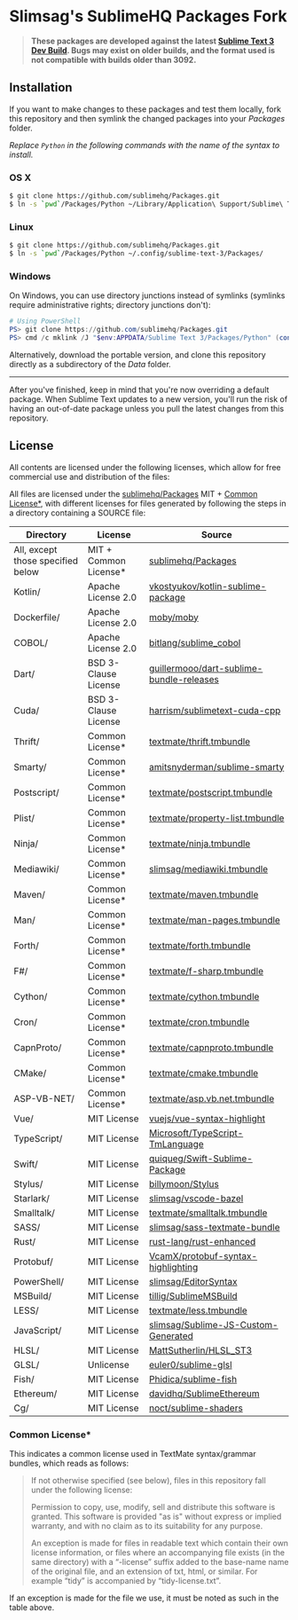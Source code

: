 # Slimsag's SublimeHQ Packages Fork

> **These packages are developed against the latest [Sublime Text 3 Dev Build](http://sublimetext.com/3dev). Bugs may exist on older builds, and the format used is not compatible with builds older than 3092.**

## Installation

If you want to make changes to these packages and test them locally, fork this repository and then symlink the changed packages into your *Packages* folder.

*Replace `Python` in the following commands with the name of the syntax to install.*

### OS X

```bash
$ git clone https://github.com/sublimehq/Packages.git
$ ln -s `pwd`/Packages/Python ~/Library/Application\ Support/Sublime\ Text\ 3/Packages/
```

### Linux

```bash
$ git clone https://github.com/sublimehq/Packages.git
$ ln -s `pwd`/Packages/Python ~/.config/sublime-text-3/Packages/
```

### Windows

On Windows, you can use directory junctions instead of symlinks (symlinks require administrative rights; directory junctions don't):

```powershell
# Using PowerShell
PS> git clone https://github.com/sublimehq/Packages.git
PS> cmd /c mklink /J "$env:APPDATA/Sublime Text 3/Packages/Python" (convert-path ./Packages/Python)
```

Alternatively, download the portable version, and clone this repository directly as a subdirectory of the *Data* folder.

---

After you've finished, keep in mind that you're now overriding a default package. When Sublime Text updates to a new version, you'll run the risk of having an out-of-date package unless you pull the latest changes from this repository.

## License

All contents are licensed under the following licenses, which allow for free commercial use and distribution of the files:

All files are licensed under the [sublimehq/Packages](https://github.com/sublimehq/Packages) MIT + [Common License*](#common-license),
with different licenses for files generated by following the steps in a directory containing a SOURCE file:

| Directory                         | License               | Source                                                                                |
|-----------------------------------|-----------------------|---------------------------------------------------------------------------------------|
| All, except those specified below | MIT + Common License* | [sublimehq/Packages](https://github.com/sublimehq/Packages)                           |
| Kotlin/                           | Apache License 2.0    | [vkostyukov/kotlin-sublime-package](https://github.com/vkostyukov/kotlin-sublime-package) |
| Dockerfile/                       | Apache License 2.0    | [moby/moby](https://github.com/moby/moby/tree/master/contrib/syntax/textmate) |
| COBOL/                            | Apache License 2.0    | [bitlang/sublime_cobol](https://bitbucket.org/bitlang/sublime_cobol)                  |
| Dart/                             | BSD 3-Clause License  | [guillermooo/dart-sublime-bundle-releases](http://github.com/guillermooo/dart-sublime-bundle-releases) |
| Cuda/                             | BSD 3-Clause License  | [harrism/sublimetext-cuda-cpp](https://github.com/harrism/sublimetext-cuda-cpp)       |
| Thrift/                           | Common License*       | [textmate/thrift.tmbundle](https://github.com/textmate/thrift.tmbundle)               |
| Smarty/                           | Common License*       | [amitsnyderman/sublime-smarty](https://github.com/amitsnyderman/sublime-smarty/blob/master/Syntaxes/Smarty.sublime-syntax) |
| Postscript/                       | Common License*       | [textmate/postscript.tmbundle](https://github.com/textmate/postscript.tmbundle)       |
| Plist/                            | Common License*       | [textmate/property-list.tmbundle](https://github.com/textmate/property-list.tmbundle) |
| Ninja/                            | Common License*       | [textmate/ninja.tmbundle](https://github.com/textmate/ninja.tmbundle)                 |
| Mediawiki/                        | Common License*       | [slimsag/mediawiki.tmbundle](https://github.com/slimsag/mediawiki.tmbundle)           |
| Maven/                            | Common License*       | [textmate/maven.tmbundle](https://github.com/textmate/maven.tmbundle)                 |
| Man/                              | Common License*       | [textmate/man-pages.tmbundle](https://github.com/textmate/man-pages.tmbundle)         | 
| Forth/                            | Common License*       | [textmate/forth.tmbundle](https://github.com/textmate/forth.tmbundle)                 |
| F#/                               | Common License*       | [textmate/f-sharp.tmbundle](https://github.com/textmate/f-sharp.tmbundle)             |
| Cython/                           | Common License*       | [textmate/cython.tmbundle](https://github.com/textmate/cython.tmbundle)               |
| Cron/                             | Common License*       | [textmate/cron.tmbundle](https://github.com/textmate/cron.tmbundle)                   |
| CapnProto/                        | Common License*       | [textmate/capnproto.tmbundle](https://github.com/textmate/capnproto.tmbundle)         |
| CMake/                            | Common License*       | [textmate/cmake.tmbundle](https://github.com/textmate/cmake.tmbundle)                 |
| ASP-VB-NET/                       | Common License*       | [textmate/asp.vb.net.tmbundle](https://github.com/textmate/asp.vb.net.tmbundle)       |
| Vue/                              | MIT License           | [vuejs/vue-syntax-highlight](https://github.com/vuejs/vue-syntax-highlight/tree/new)  |
| TypeScript/                       | MIT License           | [Microsoft/TypeScript-TmLanguage](https://github.com/Microsoft/TypeScript-TmLanguage) |
| Swift/                            | MIT License           | [quiqueg/Swift-Sublime-Package](https://github.com/quiqueg/Swift-Sublime-Package)     |
| Stylus/                           | MIT License           | [billymoon/Stylus](https://github.com/billymoon/Stylus)                               |
| Starlark/                         | MIT License           | [slimsag/vscode-bazel](https://github.com/slimsag/vscode-bazel/tree/patch-1/syntaxes) |
| Smalltalk/                        | MIT License           | [textmate/smalltalk.tmbundle](https://github.com/textmate/smalltalk.tmbundle)
| SASS/                             | MIT License           | [slimsag/sass-textmate-bundle](https://github.com/slimsag/sass-textmate-bundle)       |
| Rust/                             | MIT License           | [rust-lang/rust-enhanced](https://github.com/rust-lang/rust-enhanced)                 |
| Protobuf/                         | MIT License           | [VcamX/protobuf-syntax-highlighting](https://github.com/VcamX/protobuf-syntax-highlighting) |
| PowerShell/                       | MIT License           | [slimsag/EditorSyntax](https://github.com/slimsag/EditorSyntax)                       |
| MSBuild/                          | MIT License           | [tillig/SublimeMSBuild](https://github.com/tillig/SublimeMSBuild)                     |
| LESS/                             | MIT License           | [textmate/less.tmbundle](https://github.com/textmate/less.tmbundle)                   |
| JavaScript/                       | MIT License           | [slimsag/Sublime-JS-Custom-Generated](https://github.com/slimsag/Sublime-JS-Custom-Generated/tree/master) |
| HLSL/                             | MIT License           | [MattSutherlin/HLSL_ST3](https://github.com/MattSutherlin/HLSL_ST3)                   |
| GLSL/                             | Unlicense             | [euler0/sublime-glsl](https://github.com/euler0/sublime-glsl)                         |
| Fish/                             | MIT License           | [Phidica/sublime-fish](https://github.com/Phidica/sublime-fish)                       |
| Ethereum/                         | MIT License           | [davidhq/SublimeEthereum](https://github.com/davidhq/SublimeEthereum)                 |
| Cg/                               | MIT License           | [noct/sublime-shaders](https://github.com/noct/sublime-shaders)                       |

### Common License* 

This indicates a common license used in TextMate syntax/grammar bundles, which reads as follows:

> If not otherwise specified (see below), files in this repository fall under the following license:
>
>    Permission to copy, use, modify, sell and distribute this
>    software is granted. This software is provided "as is" without
>    express or implied warranty, and with no claim as to its
>    suitability for any purpose.
>
> An exception is made for files in readable text which contain their own license information, or files where an accompanying file exists (in the same directory) with a “-license” suffix added to the base-name name of the original file, and an extension of txt, html, or similar. For example “tidy” is accompanied by “tidy-license.txt”.

If an exception is made for the file we use, it must be noted as such in the table above.
